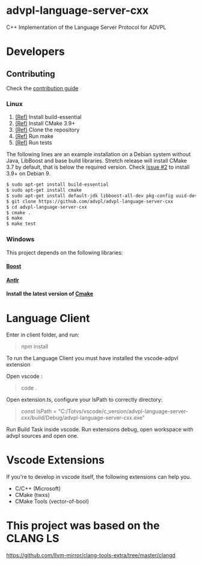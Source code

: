 # advpl-language-server-cxx
C++ Implementation of the Language Server Protocol for ADVPL

# Developers

  ## Contributing

   Check the [contribution guide](/CONTRIBUTING.md)

   ### Linux

   1. [(Ref)](https://duckduckgo.com/?q=build-essential) Install build-essential
   1. [(Ref)](https://cmake.org/cmake/help/v3.9/) Install CMake 3.9+
   1. [(Ref)](https://www.git-scm.com/docs/git-clone) Clone the repository
   1. [(Ref)](https://www.gnu.org/software/make/manual/make.html) Run make
   1. [(Ref)](http://www.boost.org/doc/libs/1_66_0/libs/test/doc/html/index.html) Run tests

   The following lines are an example installation on a Debian system without Java, LibBoost and base build libraries. Stretch release will install CMake 3.7 by default, that is below the required version. Check [issue #2](https://github.com/advpl/advpl-language-server-cxx/issues/2) to install 3.9+ on Debian 9.

   ```bash
   $ sudo apt-get install build-essential
   $ sudo apt-get install cmake
   $ sudo apt-get install default-jdk libboost-all-dev pkg-config uuid-dev
   $ git clone https://github.com/advpl/advpl-language-server-cxx
   $ cd advpl-language-server-cxx
   $ cmake .
   $ make
   $ make test
   ```

   ### Windows

   This project depends on the following libraries:

   #### [Boost](http://www.boost.org/)

   #### [Antlr](http://www.antlr.org)

   #### Install the latest version of [Cmake](https://cmake.org/download/)

# Language Client

Enter in client folder, and run:

>npm install

To run the Language Client you must have installed the vscode-adpvl extension

Open vscode :
> code .

Open extension.ts, configure your lsPath to correctly directory:

>const lsPath = "C:/Totvs/vscode/c_version/advpl-language-server-cxx/build/Debug/advpl-language-server-cxx.exe"

Run Build Task inside vscode.
Run extensions debug, open workspace with advpl sources and open one.

# Vscode Extensions

If you're to develop in vscode itself, the following extensions can help you.

* C/C++ (Microsoft)
* CMake (twxs)
* CMake Tools (vector-of-bool)

# This project was based on the CLANG LS

https://github.com/llvm-mirror/clang-tools-extra/tree/master/clangd
